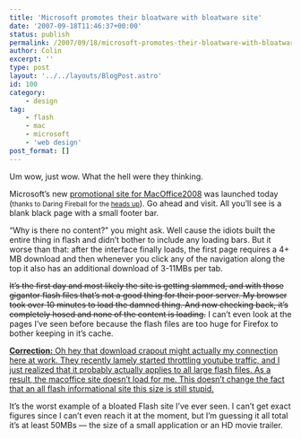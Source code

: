 ```yaml
---
title: 'Microsoft promotes their bloatware with bloatware site'
date: '2007-09-18T11:46:37+00:00'
status: publish
permalink: /2007/09/18/microsoft-promotes-their-bloatware-with-bloatware-site
author: Colin
excerpt: ''
type: post
layout: '../../layouts/BlogPost.astro'
id: 100
category:
    - design
tag:
    - flash
    - mac
    - microsoft
    - 'web design'
post_format: []
---
```

Um wow, just wow. What the hell were they thinking.

Microsoft’s new [promotional site for MacOffice2008](https://www.macoffice2008.com/) was launched today (<small>thanks to Daring Fireball for the [heads up](https://daringfireball.net/linked/2007/september#tue-18-macoffice2008)</small>). Go ahead and visit. All you’ll see is a blank black page with a small footer bar.

“Why is there no content?” you might ask. Well cause the idiots built the entire thing in flash and didn’t bother to include any loading bars. But it worse than that: after the interface finally loads, the first page requires a 4+ MB download and then whenever you click any of the navigation along the top it also has an additional download of 3-11MBs per tab.

<del datetime="2007-09-18T18:52:49+00:00">It’s the first day and most likely the site is getting slammed, and with those gigantor flash files that’s not a good thing for their poor server. My browser took over 10 minutes to load the damned thing. And now checking back, it’s completely hosed and none of the content is loading.</del> I can’t even look at the pages I’ve seen before because the flash files are too huge for Firefox to bother keeping in it’s cache.

<ins class="insertBlock" datetime="2007-09-18T18:52:49+00:00">**Correction:** Oh hey that download crapout might actually my connection here at work. They recently lamely started throttling youtube traffic, and I just realized that it probably actually applies to all large flash files. As a result, the macoffice site doesn’t load for me. This doesn’t change the fact that an all flash informational site this size is still stupid.</ins>

It’s the worst example of a bloated Flash site I’ve ever seen. I can’t get exact figures since I can’t even reach it at the moment, but I’m guessing it all total it’s at least 50MBs — the size of a small application or an HD movie trailer.